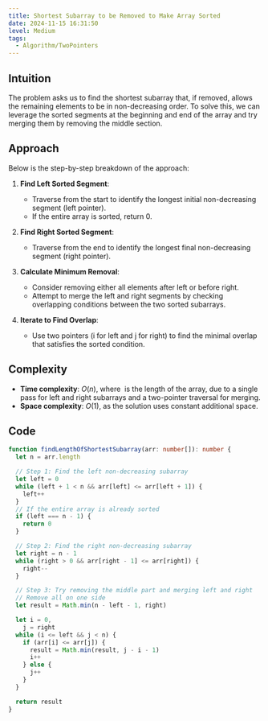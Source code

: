```yaml
---
title: Shortest Subarray to be Removed to Make Array Sorted
date: 2024-11-15 16:31:50
level: Medium
tags:
  - Algorithm/TwoPointers
---
```


## Intuition

The problem asks us to find the shortest subarray that, if removed, allows the remaining elements to be in non-decreasing order. To solve this, we can leverage the sorted segments at the beginning and end of the array and try merging them by removing the middle section.

## Approach

Below is the step-by-step breakdown of the approach:

1. **Find Left Sorted Segment**:
	- Traverse from the start to identify the longest initial non-decreasing segment (left pointer).
	- If the entire array is sorted, return 0.

2. **Find Right Sorted Segment**:
	- Traverse from the end to identify the longest final non-decreasing segment (right pointer).

3. **Calculate Minimum Removal**:
	- Consider removing either all elements after left or before right.
	- Attempt to merge the left and right segments by checking overlapping conditions between the two sorted subarrays.

4. **Iterate to Find Overlap**:
	- Use two pointers (i for left and j for right) to find the minimal overlap that satisfies the sorted condition.

## Complexity

- **Time complexity**: $O(n)$, where  is the length of the array, due to a single pass for left and right subarrays and a two-pointer traversal for merging.
- **Space complexity**: $O(1)$, as the solution uses constant additional space.

## Code

```typescript
function findLengthOfShortestSubarray(arr: number[]): number {
  let n = arr.length

  // Step 1: Find the left non-decreasing subarray
  let left = 0
  while (left + 1 < n && arr[left] <= arr[left + 1]) {
    left++
  }
  // If the entire array is already sorted
  if (left === n - 1) {
    return 0
  }

  // Step 2: Find the right non-decreasing subarray
  let right = n - 1
  while (right > 0 && arr[right - 1] <= arr[right]) {
    right--
  }

  // Step 3: Try removing the middle part and merging left and right
  // Remove all on one side
  let result = Math.min(n - left - 1, right)

  let i = 0,
    j = right
  while (i <= left && j < n) {
    if (arr[i] <= arr[j]) {
      result = Math.min(result, j - i - 1)
      i++
    } else {
      j++
    }
  }

  return result
}
```
